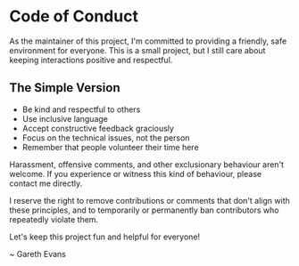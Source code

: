 # Code of Conduct

As the maintainer of this project, I'm committed to providing a friendly, safe environment for everyone. This is a small project, but I still care about keeping interactions positive and respectful.

## The Simple Version

* Be kind and respectful to others
* Use inclusive language
* Accept constructive feedback graciously
* Focus on the technical issues, not the person
* Remember that people volunteer their time here

Harassment, offensive comments, and other exclusionary behaviour aren't welcome. If you experience or witness this kind of behaviour, please contact me directly.

I reserve the right to remove contributions or comments that don't align with these principles, and to temporarily or permanently ban contributors who repeatedly violate them.

Let's keep this project fun and helpful for everyone!

~ Gareth Evans
